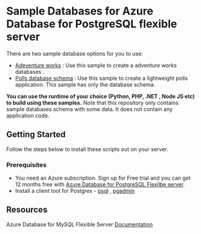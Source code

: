 # Sample Databases for Azure Database for PostgreSQL flexible server 

There are two sample database options for you to use: 
- [Adeventure works](./postgresql-adventureworks) : Use this sample to create a adventure works databases . 
- [Polls database schema](./polls-database-schema) : Use this sample to create a lightweight polls application. This sample has only the database schema. 

**You can use the runtime of your choice (Python, PHP, .NET , Node JS etc) to build using these samples.** Note that this repository only contains sample databases schema with some data. It does not contain any application code. 

## Getting Started
Follow the steps below to install these scripts out on your server. 

### Prerequisites

- You need an Azure subscription. Sign up for Free trial and you can get 12 months free with [Azure Database for PostgreSQL Flexilbe server](https://docs.microsoft.com/en-us/azure/postgresql/flexible-server/how-to-deploy-on-azure-free-account).
- Install a client tool for Postgres - [psql](https://www.postgresql.org/docs/current/app-psql.html) , [pgadmin ](https://www.pgadmin.org/)

## Resources
Azure Database for MySQL Flexible Server [Documentation](https://docs.microsoft.com/en-us/azure/mysql/flexible-server/)
